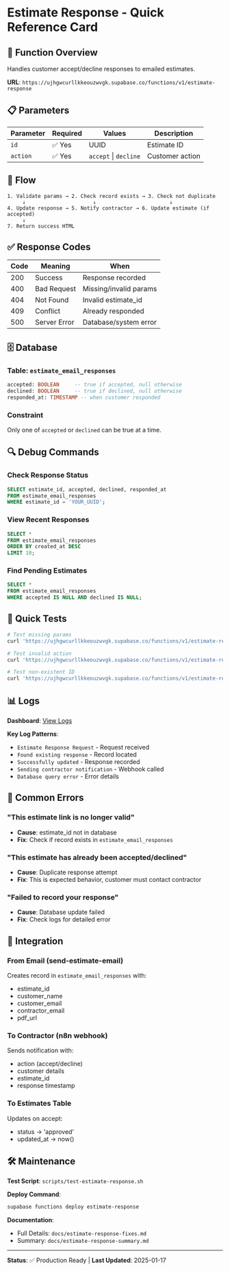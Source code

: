 # Estimate Response - Quick Reference Card

## 🎯 Function Overview
Handles customer accept/decline responses to emailed estimates.

**URL**: `https://ujhgwcurllkkeouzwvgk.supabase.co/functions/v1/estimate-response`

## 📋 Parameters

| Parameter | Required | Values | Description |
|-----------|----------|--------|-------------|
| `id` | ✅ Yes | UUID | Estimate ID |
| `action` | ✅ Yes | `accept` \| `decline` | Customer action |

## 🔄 Flow

```
1. Validate params → 2. Check record exists → 3. Check not duplicate
     ↓                      ↓                        ↓
4. Update response → 5. Notify contractor → 6. Update estimate (if accepted)
     ↓
7. Return success HTML
```

## ✅ Response Codes

| Code | Meaning | When |
|------|---------|------|
| 200 | Success | Response recorded |
| 400 | Bad Request | Missing/invalid params |
| 404 | Not Found | Invalid estimate_id |
| 409 | Conflict | Already responded |
| 500 | Server Error | Database/system error |

## 🗄️ Database

### Table: `estimate_email_responses`
```sql
accepted: BOOLEAN     -- true if accepted, null otherwise
declined: BOOLEAN     -- true if declined, null otherwise
responded_at: TIMESTAMP -- when customer responded
```

### Constraint
Only one of `accepted` or `declined` can be true at a time.

## 🔍 Debug Commands

### Check Response Status
```sql
SELECT estimate_id, accepted, declined, responded_at
FROM estimate_email_responses
WHERE estimate_id = 'YOUR_UUID';
```

### View Recent Responses
```sql
SELECT *
FROM estimate_email_responses
ORDER BY created_at DESC
LIMIT 10;
```

### Find Pending Estimates
```sql
SELECT *
FROM estimate_email_responses
WHERE accepted IS NULL AND declined IS NULL;
```

## 🧪 Quick Tests

```bash
# Test missing params
curl 'https://ujhgwcurllkkeouzwvgk.supabase.co/functions/v1/estimate-response?action=accept'

# Test invalid action
curl 'https://ujhgwcurllkkeouzwvgk.supabase.co/functions/v1/estimate-response?id=test&action=invalid'

# Test non-existent ID
curl 'https://ujhgwcurllkkeouzwvgk.supabase.co/functions/v1/estimate-response?id=00000000-0000-0000-0000-000000000000&action=accept'
```

## 📊 Logs

**Dashboard**: [View Logs](https://supabase.com/dashboard/project/ujhgwcurllkkeouzwvgk/functions/estimate-response/logs)

**Key Log Patterns**:
- `Estimate Response Request` - Request received
- `Found existing response` - Record located
- `Successfully updated` - Response recorded
- `Sending contractor notification` - Webhook called
- `Database query error` - Error details

## 🚨 Common Errors

### "This estimate link is no longer valid"
- **Cause**: estimate_id not in database
- **Fix**: Check if record exists in `estimate_email_responses`

### "This estimate has already been accepted/declined"
- **Cause**: Duplicate response attempt
- **Fix**: This is expected behavior, customer must contact contractor

### "Failed to record your response"
- **Cause**: Database update failed
- **Fix**: Check logs for detailed error

## 🔗 Integration

### From Email (send-estimate-email)
Creates record in `estimate_email_responses` with:
- estimate_id
- customer_name
- customer_email
- contractor_email
- pdf_url

### To Contractor (n8n webhook)
Sends notification with:
- action (accept/decline)
- customer details
- estimate_id
- response timestamp

### To Estimates Table
Updates on accept:
- status → 'approved'
- updated_at → now()

## 🛠️ Maintenance

**Test Script**: `scripts/test-estimate-response.sh`

**Deploy Command**:
```bash
supabase functions deploy estimate-response
```

**Documentation**:
- Full Details: `docs/estimate-response-fixes.md`
- Summary: `docs/estimate-response-summary.md`

---

**Status**: ✅ Production Ready | **Last Updated**: 2025-01-17
